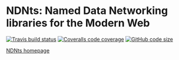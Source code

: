 # NDNts: Named Data Networking libraries for the Modern Web

[![Travis build status](https://img.shields.io/travis/com/yoursunny/NDNts?style=flat)](https://travis-ci.com/yoursunny/NDNts) [![Coveralls code coverage](https://img.shields.io/coveralls/github/yoursunny/NDNts?style=flat)](https://coveralls.io/github/yoursunny/NDNts) [![GitHub code size](https://img.shields.io/github/languages/code-size/yoursunny/NDNts?style=flat)](https://github.com/yoursunny/NDNts/)

[NDNts homepage](https://yoursunny.com/p/NDNts/)
